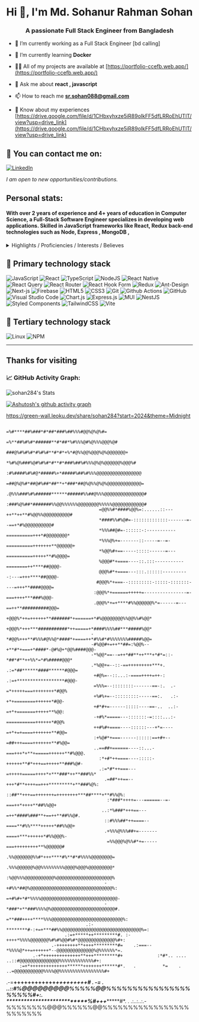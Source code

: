 <h1 align="center">Hi 👋, I'm Md. Sohanur Rahman Sohan</h1>
<h3 align="center">A passionate Full Stack Engineer from Bangladesh</h3>                                                                                        

- 🔭 I’m currently working as a Full Stack Engineer [bd calling]

- 🌱 I’m currently learning **Docker**

- 👨‍💻 All of my projects are available at [https://portfolio-ccefb.web.app/](https://portfolio-ccefb.web.app/)

- 💬 Ask me about **react , javascript**

- 📫 How to reach me **sr.sohan088@gmail.com**

- 📄 Know about my experiences [https://drive.google.com/file/d/1CHbxyhxze5iR89oIkFF5dfLRRoEhUTlT/view?usp=drive_link](https://drive.google.com/file/d/1CHbxyhxze5iR89oIkFF5dfLRRoEhUTlT/view?usp=drive_link)
## 📧 You can contact me on:

[![LinkedIn](https://img.shields.io/badge/LinkedIn-%230077B5.svg?&style=for-the-badge&logo=linkedin&logoColor=white)](https://www.linkedin.com/in/sr-sohan-1621a0199/)

_I am open to new opportunities/contributions._


## Personal stats:

#### With over 2 years of experience and 4+ years of education in Computer Science, a  Full-Stack Software Engineer specializes in developing web applications. Skilled in JavaScript frameworks like React, Redux back-end technologies such as Node, Express , MongoDB ,

<details>
  <summary>Highlights / Proficiencies / Interests / Believes</summary>

Highlights:

- ⭐ 2+ years of professional experience in full Stack development
- ⭐ Try to use full of my efficiency in fulfilling deadline
- ⭐ Willing to accept responsibility and perform accordingly
- ⭐ Adaptability to new and challenging situation
- ⭐ Try to remain positive in any situation
- ⭐ Always try to be punctual & honest
- ⭐ Feel comfort to work in teams
- ⭐ Can work independently or within a minimum supervision
- ⭐ Posses’ creativity and analytical ability enough to solve various problems.
- ⭐ Equipped with strong psychological mark up necessary to work under pressure

Proficiencies:

- 📚 JavaScript, TypeScript, Node.js with Serverless and Containers and Microservices architecture
- 📚 React.js  + Vercel
- 📚 MongoDB
- 📚 Azure
- 📚 HTML5/CSS3 
- 📚 Project Leadership

Interests:

- ✔️ Self-education and self-development: Continuously seek opportunities for personal growth, self-improvement, and acquiring new knowledge and skills to stay at the forefront of industry trends and advancements.
- ✔️ Family: Place great importance on nurturing and cherishing family bonds, fostering strong relationships, and maintaining a healthy work-life balance to support personal well-being and fulfillment.
- ✔️ Sport (gym, padel tennis, crossfit): Engage in physical activities such as gym workouts, padel tennis, and crossfit, recognizing the importance of maintaining an active and healthy lifestyle to enhance productivity, focus, and overall well-being.

Big believer in:

- 💡 Power of continuous learning and personal growth
- 💡 Importance of cultivating a positive mindset and embracing optimism
- 💡 Value of hard work and perseverance in achieving success
- 💡 Power of empathy and kindness in fostering meaningful connections and creating a harmonious society
- 💡 Importance of ethical behavior and integrity in all aspects of life

</details>

## 🥇 Primary technology stack

![JavaScript](https://img.shields.io/badge/javascript-%23323330.svg?style=for-the-badge&logo=javascript&logoColor=%23F7DF1E)
![React](https://img.shields.io/badge/react-%2320232a.svg?style=for-the-badge&logo=react&logoColor=%2361DAFB)
![TypeScript](https://img.shields.io/badge/-TypeScript-007ACC?style=for-the-badge&logo=typescript&logoColor=white)
![NodeJS](https://img.shields.io/badge/node.js-6DA55F?style=for-the-badge&logo=node.js&logoColor=white)
![React Native](https://img.shields.io/badge/react_native-%2320232a.svg?style=for-the-badge&logo=react&logoColor=%2361DAFB)
![React Query](https://img.shields.io/badge/-React%20Query-FF4154?style=for-the-badge&logo=react%20query&logoColor=white)
![React Router](https://img.shields.io/badge/React_Router-CA4245?style=for-the-badge&logo=react-router&logoColor=white)
![React Hook Form](https://img.shields.io/badge/React%20Hook%20Form-%23EC5990.svg?style=for-the-badge&logo=reacthookform&logoColor=white)
![Redux](https://img.shields.io/badge/redux-%23593d88.svg?style=for-the-badge&logo=redux&logoColor=white)
![Ant-Design](https://img.shields.io/badge/-AntDesign-%230170FE?style=for-the-badge&logo=ant-design&logoColor=white)
![Next-js](https://img.shields.io/badge/Next-black?style=for-the-badge&logo=next.js&logoColor=white)
![Firebase](https://img.shields.io/badge/firebase-%23039BE5.svg?style=for-the-badge&logo=firebase)
![HTML5](https://img.shields.io/badge/-HTML5-E34F26?style=for-the-badge&logo=html5&logoColor=white)
![CSS3](https://img.shields.io/badge/css3-%231572B6.svg?style=for-the-badge&logo=css3&logoColor=white)
![Git](https://img.shields.io/badge/-Git-F05032?style=for-the-badge&logo=git&logoColor=white)
![Github Actions](https://img.shields.io/badge/-Github_Actions-2088FF?style=for-the-badge&logo=github-actions&logoColor=white)
![GitHub](https://img.shields.io/badge/github-%23121011.svg?style=for-the-badge&logo=github&logoColor=white)
![Visual Studio Code](https://img.shields.io/badge/Visual%20Studio%20Code-0078d7.svg?style=for-the-badge&logo=visual-studio-code&logoColor=white)
![Chart.js](https://img.shields.io/badge/chart.js-F5788D.svg?style=for-the-badge&logo=chart.js&logoColor=white)
![Express.js](https://img.shields.io/badge/express.js-%23404d59.svg?style=for-the-badge&logo=express&logoColor=%2361DAFB)
![MUI](https://img.shields.io/badge/MUI-%230081CB.svg?style=for-the-badge&logo=mui&logoColor=white)
![NestJS](https://img.shields.io/badge/nestjs-%23E0234E.svg?style=for-the-badge&logo=nestjs&logoColor=white)
![Styled Components](https://img.shields.io/badge/styled--components-DB7093?style=for-the-badge&logo=styled-components&logoColor=white)
![TailwindCSS](https://img.shields.io/badge/tailwindcss-%2338B2AC.svg?style=for-the-badge&logo=tailwind-css&logoColor=white)
![Vite](https://img.shields.io/badge/vite-%23646CFF.svg?style=for-the-badge&logo=vite&logoColor=white)


## 🥉 Tertiary technology stack

![Linux](https://img.shields.io/badge/Linux-FCC624?style=for-the-badge&logo=linux&logoColor=black)
![NPM](https://img.shields.io/badge/NPM-%23CB3837.svg?style=for-the-badge&logo=npm&logoColor=white)

---


## Thanks for visiting

<p align="center"> 


<!--   GitHub stats graph -->

### 📈 GitHub Activity Graph:


![sohan284's Stats](https://github-readme-stats.vercel.app/api?username=sohan284&theme=vue-dark&show_icons=true&hide_border=true&count_private=true)

<!--   green snake -->
[![Ashutosh's github activity graph](https://github-readme-activity-graph.vercel.app/graph?username=sohan284&bg_color=00313d&color=ffffff&line=4c9e5d&point=ca4444&area=true&hide_border=true)](https://github.com/ashutosh00710/github-readme-activity-graph)

https://green-wall.leoku.dev/share/sohan284?start=2024&theme=Midnight
                                                                                                                              
                                               =%#****##%###*#*##*###%##%%%#@@%@%@%#=                                         
                                             =%**##%#%#*######**#*##*%#%%%@#%@%%%@@@%@#                                       
                                           ###@%#%#%#*#%#%#**#*#*+%*#@%%@@%@@@%@%@@@@@@@+                                     
                                         *%#%@%###%@#%#%#*#**#*###%##%#%%%@%@%@@@@@@%@@@%#                                    
                                        :#%####%#%#@*#####%+*#####%##%#%%%@@@@@@@@@@@@@@@@@                                   
                                        =##@%@%#*##@#%##*##**+*###*##@%@%%@%@%@@@@@@@@@@@@@=                                  
                                       .@%%%###%#%######******######%%##@%%%@@@@@@@@@@@@@@@#                                  
                                       :###%@%##*#######%%@@%%%%%%@@@@@@@@%%%%%@@@@@@@@@@@@#                                  
                                       =@@%%#*####%@@%=:......::---++**++**#%@@%%@@@@@@@@@@#                                  
                                       *####%%#%@#=-:::::::::::::-------=--==+*#%@@@@@@@@@@#                                  
                                       *%%%##@#=-::::::-:-----------==========+++*#@@@@@@@@*                                  
                                       *%%%@%+=-------::-----=--=-==========+++++++**@@@@@@+                                  
                                       *%@@%#+==-----:::::------=---==========+++++**#%@@@@=                                  
                                       %@@@#*+====----::.:::-----------========++****##@@@@-                                  
                                       @@@%#*+====---:::.::::::----------:---=+++****##@@@@-                                  
                                      #@@@%*+===--:::::::::-:::::-:::::::----=+++**####@@@@=                                  
                                     :@@@%*+======+++++=----------------=-===++++***###%@@@-                                  
                                     .@@@%*+=+****#%%@@@@@@%*=------=---==++**##########@@@=                                  
                                     +@@@%*++=++++++**#######*+======+*#%@@@@@@@@%%@@%%#%@@*                                  
                                     +@@@%*+++***###########*++=====+*####%%%%##***#####%@@*                                  
                                    -*#@@%+++**#%%%#@%%@*####*+====++*#%%#*#%%%%%%%#####%@@=                                  
                                    -#%@@#+=++**##=:%@@%--+**#*+===+*####*-@#%@+*@@%####@@@-                                  
                                    -*%@@*==--=++*##**++***+*#*=::-*##*#**++%%*=*#%#####@@@*                                  
                                    .*%@@+=--::-==+++++++++***+. .:=*##******####******#@@@=                                  
                                     +#@%=--::...:-====++++=++-: .:=+******************#@@@-                                  
                                     =%%%=--::::::::-------==-:.  .-=*+++++===++++++++*#@@%                                   
                                     +%#%+=--:::::::::-----==:.   .:-+*+========++++++*#@@-                                   
                                     +#*#+=------:::::----==-..  ..:-=+*+=======+++++**%@@:                                   
                                     -+#%*=====---:::::::-=::::...:-===========++++++*#@@%                                    
                                     ++#%#+====----::::::---+*=----=+*+=+====+++++++**#@@=                                    
                                     :+%@#*+===------::::::==+#+--=##+++====+++++++**#%@@=                                    
                                     ..==##+======----::...-===+++*+**+=====++++++**#%@@@.                                    
                                       :*+#*++====----:::::-++++++**#*+++==+++++**###%@#-                                     
                                       .:=*#*++===---=+++++=====++++*+***###*++**###%%*                                       
                                         .=##*++==--+++*#**++++==+++*********+**###%@%:                                       
                                         ::##**+++==+++++++=++++++++***##****+**#%%@%:                                        
                                          :*###*++++=---======--=-===++*++++**##%%@@+                                         
                                        ..:*%###*+++==---=++*####%###**+==++**##%%@#.                                         
                                         ::#%%%##*++====--====**#%%****+++++*##%%@@+                                          
                                         .+%%%@%%%##+=-------====+***++++++*#%%@@@%-                                          
                                          =%%@@@%@%%#*+=-----===+++++++++**%@@@@@@#                                           
                                          .%%@@@@@@@%%#*+++****#%**#*#%%%%@@@@@@@@=                                           
                                          .%%%@@@@@@%@@%%%%%%%%%@@@@%@@@%@@@@@@@@@*                                           
                                          :%@@%%%@@@@@@@@@@@%@@@@@@@@@@@@@@@@@@@@@%                                           
                                         -+#%%*##@%@@@@@@@@@@@@@@@@@@@@@@@@@@@@@@@%:                                          
                                         =+#%#+*#*%%%%@@@@@@@@@@@@@@@@@@@@@@@@@@@@@-                                          
                                         -*###*+**###%%%%@%@@@@@@@@@@@@@@@@@@@@@@@@#.                                         
                                        =**###++++****%%%@@@@@@@@@@@@@@@@@@@@@@@@@@@%:                                        
                                  .:-********#-:+=+***##%%@@@@@@@@@@@@@@@@@@@@@@@@@@@@@@%=:                                   
                          .:=+*****++*********#. :-++++*%%%%@@@@@@@%#%#%@@#%#*@@@@@@@@@@@@@@%#+:                              
                     .-++++++++**++++*********#=    .:===--*%%%%@*++=++++++*--@@@@@@@@@@@@@@%@%%%%%%*=.                       
              .-+*++++++++++++++**+++*********#+             :*#*.. .... ..::#@@@@@@@@@@@@@@@%%%%%%%%%%%%%#+:                 
         :=+*++++++++++++++******+++++++******#*.   .          *=    .    ..=@@@@@@@@@@@%%%%@@%%%%%%%%%%%%%%%%%#+             
   .-=**++++++++++++************+++++++++*****#*  .            -=   .   ..::#%@@@@@@@@@%%%%%@@%%%%%%%%%%%%%%%%%%%%%#+:.       
 *****************************%#**+*++********#*.               . .:..:..:.-%%%%%%%%@@@%%%%%%@@%%%%%%%%%%%%%%%%%%%%%%%%                                                                                                                            
